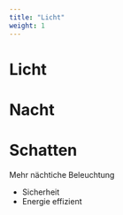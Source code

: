 ```yaml
---
title: "Licht"
weight: 1
---
```


# Licht


# Nacht


# Schatten

Mehr nächtiche Beleuchtung
* Sicherheit
* Energie effizient
